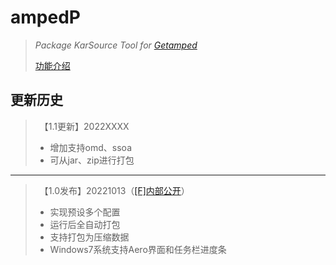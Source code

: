 # ampedP
>*Package KarSource Tool for [Getamped](http://bfo.sdo.com/)*
>
>[功能介绍](README.md)
## 更新历史
>　【1.1更新】2022XXXX
>* 增加支持omd、ssoa
>* 可从jar、zip进行打包
>
---
>　【1.0发布】20221013（[[F]内部公开](http://t.fenchuan8.com/XnS3eAS)）
>* 实现预设多个配置
>* 运行后全自动打包
>* 支持打包为压缩数据
>* Windows7系统支持Aero界面和任务栏进度条
